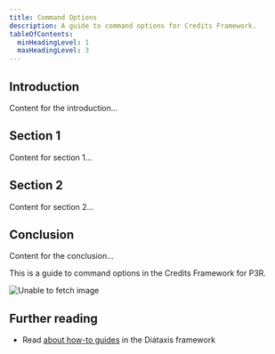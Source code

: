 ```yaml
---
title: Command Options
description: A guide to command options for Credits Framework.
tableOfContents:
  minHeadingLevel: 1
  maxHeadingLevel: 3
---
```



## Introduction

Content for the introduction...

## Section 1

Content for section 1...

## Section 2

Content for section 2...

## Conclusion

Content for the conclusion...


This is a guide to command options in the Credits Framework for P3R.


<Image
  src="../public/images/p3rlogo.png"
  alt="Unable to fetch image"
/>


    
## Further reading

- Read [about how-to guides](https://diataxis.fr/how-to-guides/) in the Diátaxis framework
